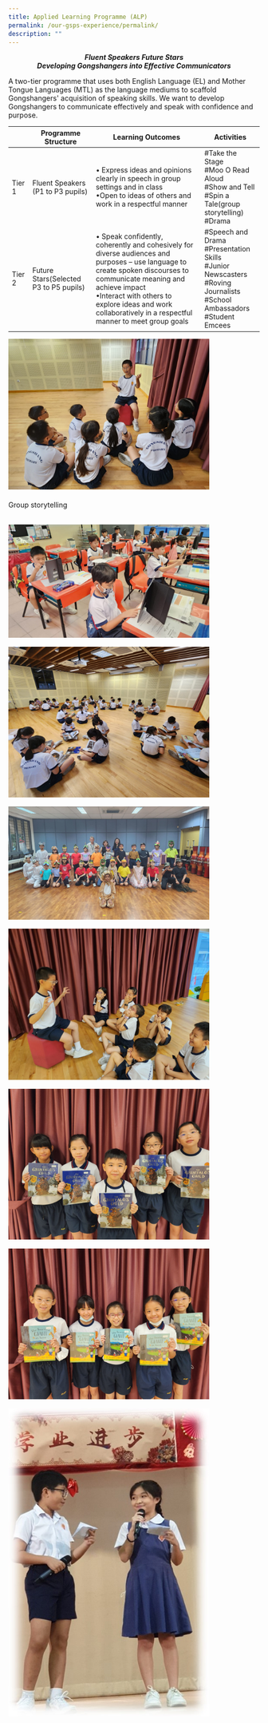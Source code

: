 ```yaml
---
title: Applied Learning Programme (ALP)
permalink: /our-gsps-experience/permalink/
description: ""
---
```

**<center> <i>Fluent Speakers Future Stars<br>
	Developing Gongshangers into Effective Communicators</i></center>**

A two-tier programme that uses both English Language (EL) and Mother Tongue Languages (MTL) as the language mediums to scaffold Gongshangers' acquisition of speaking skills. We want to develop Gongshangers to communicate effectively and speak with confidence and purpose. 



|  | Programme Structure | Learning Outcomes | Activities
| -------- | -------- | -------- | -------- |
| Tier 1    |   Fluent Speakers (P1 to P3 pupils)   |  •	Express ideas and opinions clearly in speech in group settings and in class <br>•Open to ideas of others and work in a respectful manner | #Take the Stage <br> #Moo O Read Aloud <br>#Show and Tell <br>#Spin a Tale(group storytelling)  <br> #Drama 
| Tier 2  |  Future Stars(Selected P3 to P5 pupils) | •	Speak confidently, coherently and cohesively for diverse audiences and purposes – use language to create spoken discourses to communicate meaning and achieve impact <br>•Interact with others to explore ideas and work collaboratively in a respectful manner to meet group goals | #Speech and Drama <br>#Presentation Skills <br> #Junior Newscasters <br>#Roving Journalists <br> #School Ambassadors <br>#Student Emcees


<img src="/images/alp_group storytelling.jpeg" style="width:80%; margin-bottom:5px">                    <figcaption>Group storytelling </figcaption> <br>

<img src="/images/alp_moo o read aloud.jpeg" style="width:80%; margin-bottom:15px">


<img src="/images/alp_preparing to spin a tale.jpeg" style="width:80%; margin-bottom:15px">

<img src="/images/alp_speech and drama.jpeg" style="width:80%; margin-bottom:15px">

<img src="/images/alp_spin a tale - storytellers in action!.jpeg" style="width:80%; margin-bottom:15px">

<img src="/images/alp_storytellers (2).jpeg" style="width:80%; margin-bottom:15px">

<img src="/images/alp_storytellers (3).jpeg" style="width:80%; margin-bottom:15px">

<img src="/images/alp_student emcees.jpg" style="width:80%; margin-bottom:15px">